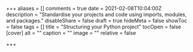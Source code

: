 +++
aliases = []
comments = true
date = 2021-02-08T10:04:00Z
description = "Standardise your projects and code using imports, modules, and packages."
disableShare = false
draft = true
hideMeta = false
showToc = false
tags = []
title = "Structuring your Python project"
tocOpen = false
[cover]
alt = ""
caption = ""
image = ""
relative = false

+++
